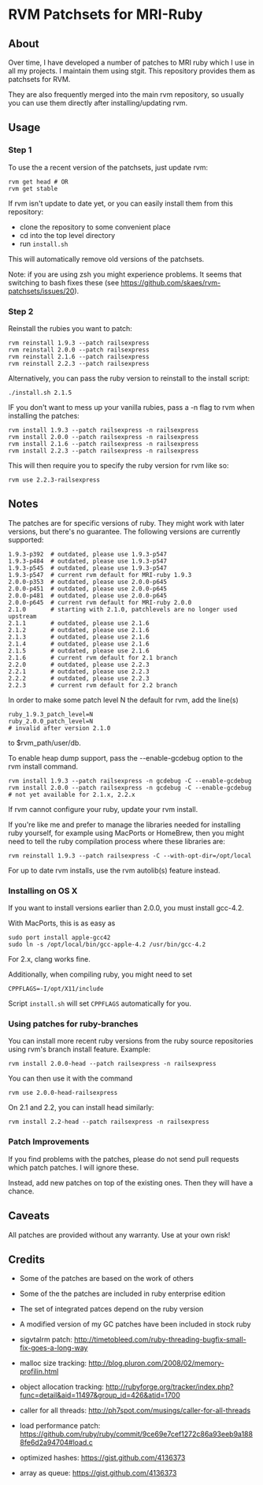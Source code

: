 # RVM Patchsets for MRI-Ruby

## About

Over time, I have developed a number of patches to MRI ruby which I use in all my
projects. I maintain them using stgit. This repository provides them as patchsets for RVM.

They are also frequently merged into the main rvm repository, so usually you can use
them directly after installing/updating rvm.

## Usage

### Step 1

To use the a recent version of the patchsets, just update rvm:

    rvm get head # OR
    rvm get stable

If rvm isn't update to date yet, or you can easily install them from this repository:

* clone the repository to some convenient place
* cd into the top level directory
* run `install.sh`

This will automatically remove old versions of the patchsets.

Note: if you are using zsh you might experience problems. It seems that
switching to bash fixes these (see https://github.com/skaes/rvm-patchsets/issues/20).

### Step 2

Reinstall the rubies you want to patch:

    rvm reinstall 1.9.3 --patch railsexpress
    rvm reinstall 2.0.0 --patch railsexpress
    rvm reinstall 2.1.6 --patch railsexpress
    rvm reinstall 2.2.3 --patch railsexpress

Alternatively, you can pass the ruby version to reinstall to the install script:

    ./install.sh 2.1.5

IF you don't want to mess up your vanilla rubies, pass a -n flag to rvm when installing
the patches:

    rvm install 1.9.3 --patch railsexpress -n railsexpress
    rvm install 2.0.0 --patch railsexpress -n railsexpress
    rvm install 2.1.6 --patch railsexpress -n railsexpress
    rvm install 2.2.3 --patch railsexpress -n railsexpress

This will then require you to specify the ruby version for rvm like so:

    rvm use 2.2.3-railsexpress

## Notes

The patches are for specific versions of ruby. They might work with later versions, but
there's no guarantee. The following versions are currently supported:

    1.9.3-p392  # outdated, please use 1.9.3-p547
    1.9.3-p484  # outdated, please use 1.9.3-p547
    1.9.3-p545  # outdated, please use 1.9.3-p547
    1.9.3-p547  # current rvm default for MRI-ruby 1.9.3
    2.0.0-p353  # outdated, please use 2.0.0-p645
    2.0.0-p451  # outdated, please use 2.0.0-p645
    2.0.0-p481  # outdated, please use 2.0.0-p645
    2.0.0-p645  # current rvm default for MRI-ruby 2.0.0
    2.1.0       # starting with 2.1.0, patchlevels are no longer used upstream
    2.1.1       # outdated, please use 2.1.6
    2.1.2       # outdated, please use 2.1.6
    2.1.3       # outdated, please use 2.1.6
    2.1.4       # outdated, please use 2.1.6
    2.1.5       # outdated, please use 2.1.6
    2.1.6       # current rvm default for 2.1 branch
    2.2.0       # outdated, please use 2.2.3
    2.2.1       # outdated, please use 2.2.3
    2.2.2       # outdated, please use 2.2.3
    2.2.3       # current rvm default for 2.2 branch

In order to make some patch level N the default for rvm, add the line(s)

    ruby_1.9.3_patch_level=N
    ruby_2.0.0_patch_level=N
    # invalid after version 2.1.0

to $rvm_path/user/db.

To enable heap dump support, pass the --enable-gcdebug option to the rvm install command.

    rvm install 1.9.3 --patch railsexpress -n gcdebug -C --enable-gcdebug
    rvm install 2.0.0 --patch railsexpress -n gcdebug -C --enable-gcdebug
    # not yet available for 2.1.x, 2.2.x

If rvm cannot configure your ruby, update your rvm install.

If you're like me and prefer to manage the libraries needed for
installing ruby yourself, for example using MacPorts or HomeBrew, then
you might need to tell the ruby compilation process where these
libraries are:

    rvm reinstall 1.9.3 --patch railsexpress -C --with-opt-dir=/opt/local

For up to date rvm installs, use the rvm autolib(s) feature instead.

### Installing on OS X

If you want to install versions earlier than 2.0.0, you must install gcc-4.2.

With MacPorts, this is as easy as

    sudo port install apple-gcc42
    sudo ln -s /opt/local/bin/gcc-apple-4.2 /usr/bin/gcc-4.2

For 2.x, clang works fine.

Additionally, when compiling ruby, you might need to set

    CPPFLAGS=-I/opt/X11/include

Script `install.sh` will set `CPPFLAGS` automatically for you.


### Using patches for ruby-branches

You can install more recent ruby versions from the ruby source
repositories using rvm's branch install feature. Example:

    rvm install 2.0.0-head --patch railsexpress -n railsexpress

You can then use it with the command

    rvm use 2.0.0-head-railsexpress

On 2.1 and 2.2, you can install head similarly:

    rvm install 2.2-head --patch railsexpress -n railsexpress

### Patch Improvements

If you find problems with the patches, please do not send pull requests which patch
patches. I will ignore these.

Instead, add new patches on top of the existing ones. Then they will have a chance.

## Caveats

All patches are provided without any warranty. Use at your own risk!

## Credits

* Some of the patches are based on the work of others
* Some of the the patches are included in ruby enterprise edition
* The set of integrated patces depend on the ruby version
* A modified version of my GC patches have been included in stock ruby

* sigvtalrm patch: http://timetobleed.com/ruby-threading-bugfix-small-fix-goes-a-long-way
* malloc size tracking: http://blog.pluron.com/2008/02/memory-profilin.html
* object allocation tracking: http://rubyforge.org/tracker/index.php?func=detail&aid=11497&group_id=426&atid=1700
* caller for all threads: http://ph7spot.com/musings/caller-for-all-threads
* load performance patch: https://github.com/ruby/ruby/commit/9ce69e7cef1272c86a93eeb9a1888fe6d2a94704#load.c
* optimized hashes: https://gist.github.com/4136373
* array as queue: https://gist.github.com/4136373
